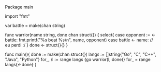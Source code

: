 Package main

import "fmt"

var  battle = make(chan string)

func warrior(name string, done chan struct{})  {
	select{
	case opponent := <-battle:
		fmt.printf("%s beat %s/n", name, opponent)
	case battle <- name:
		// eu perdi :/
	}
	done <- struct{}{}
}

func main(){
	done := make(chan struct{})
	langs := []string{"Go", "C", "C++", "Java", "Python"}
	for_, /l := range langs {go warrior(l, done)}
	for_ = range langs{<-done}
}
